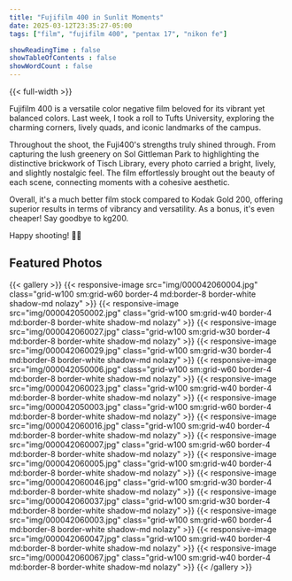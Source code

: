 ```yaml
---
title: "Fujifilm 400 in Sunlit Moments"
date: 2025-03-12T23:35:27-05:00
tags: ["film", "fujifilm 400", "pentax 17", "nikon fe"]

showReadingTime : false
showTableOfContents : false
showWordCount : false
---
```


{{< full-width >}}

Fujifilm 400 is a versatile color negative film beloved for its vibrant yet balanced colors. Last week, I took a roll to Tufts University, exploring the charming corners, lively quads, and iconic landmarks of the campus.

Throughout the shoot, the Fuji400's strengths truly shined through. From capturing the lush greenery on Sol Gittleman Park to highlighting the distinctive brickwork of Tisch Library, every photo carried a bright, lively, and slightly nostalgic feel. The film effortlessly brought out the beauty of each scene, connecting moments with a cohesive aesthetic.

Overall, it's a much better film stock compared to Kodak Gold 200, offering superior results in terms of vibrancy and versatility. As a bonus, it's even cheaper! Say goodbye to kg200.

Happy shooting! 📸✨

## Featured Photos

{{< gallery >}}
  {{< responsive-image src="img/000042060004.jpg" class="grid-w100 sm:grid-w60 border-4 md:border-8 border-white shadow-md nolazy" >}}
  {{< responsive-image src="img/000042050002.jpg" class="grid-w100 sm:grid-w40 border-4 md:border-8 border-white shadow-md nolazy" >}}
  {{< responsive-image src="img/000042060027.jpg" class="grid-w100 sm:grid-w30 border-4 md:border-8 border-white shadow-md nolazy" >}}
  {{< responsive-image src="img/000042060029.jpg" class="grid-w100 sm:grid-w30 border-4 md:border-8 border-white shadow-md nolazy" >}}
  {{< responsive-image src="img/000042050006.jpg" class="grid-w100 sm:grid-w60 border-4 md:border-8 border-white shadow-md nolazy" >}}
  {{< responsive-image src="img/000042060023.jpg" class="grid-w100 sm:grid-w40 border-4 md:border-8 border-white shadow-md nolazy" >}}
  {{< responsive-image src="img/000042050003.jpg" class="grid-w100 sm:grid-w60 border-4 md:border-8 border-white shadow-md nolazy" >}}
  {{< responsive-image src="img/000042060016.jpg" class="grid-w100 sm:grid-w40 border-4 md:border-8 border-white shadow-md nolazy" >}}
  {{< responsive-image src="img/000042060007.jpg" class="grid-w100 sm:grid-w60 border-4 md:border-8 border-white shadow-md nolazy" >}}
  {{< responsive-image src="img/000042060005.jpg" class="grid-w100 sm:grid-w40 border-4 md:border-8 border-white shadow-md nolazy" >}}
  {{< responsive-image src="img/000042060046.jpg" class="grid-w100 sm:grid-w30 border-4 md:border-8 border-white shadow-md nolazy" >}}
  {{< responsive-image src="img/000042060037.jpg" class="grid-w100 sm:grid-w30 border-4 md:border-8 border-white shadow-md nolazy" >}}
  {{< responsive-image src="img/000042060003.jpg" class="grid-w100 sm:grid-w60 border-4 md:border-8 border-white shadow-md nolazy" >}}
  {{< responsive-image src="img/000042060047.jpg" class="grid-w100 sm:grid-w40 border-4 md:border-8 border-white shadow-md nolazy" >}}
  {{< responsive-image src="img/000042060067.jpg" class="grid-w100 sm:grid-w40 border-4 md:border-8 border-white shadow-md nolazy" >}}
{{< /gallery >}}
